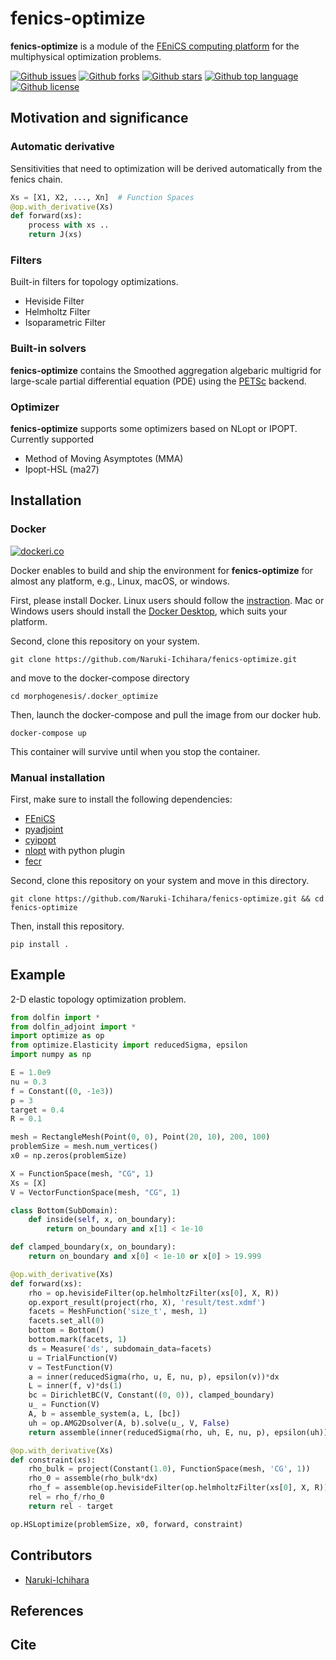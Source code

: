 # fenics-optimize
<!-- # Short Description -->

**fenics-optimize** is a module of the [FEniCS computing platform](https://fenicsproject.org/) for the multiphysical optimization problems.

<!-- # Badges -->

[![Github issues](https://img.shields.io/github/issues/Naruki-Ichihara/morphogenesis?style=for-the-badge&logo=appveyor)](https://github.com/Naruki-Ichihara/morphogenesis/issues)
[![Github forks](https://img.shields.io/github/forks/Naruki-Ichihara/morphogenesis?style=for-the-badge&logo=appveyor)](https://github.com/Naruki-Ichihara/morphogenesis/network/members)
[![Github stars](https://img.shields.io/github/stars/Naruki-Ichihara/morphogenesis?style=for-the-badge&logo=appveyor)](https://github.com/Naruki-Ichihara/morphogenesis/stargazers)
[![Github top language](https://img.shields.io/github/languages/top/Naruki-Ichihara/morphogenesis?style=for-the-badge&logo=appveyor)](https://github.com/Naruki-Ichihara/morphogenesis/)
[![Github license](https://img.shields.io/github/license/Naruki-Ichihara/morphogenesis?style=for-the-badge&logo=appveyor)](https://github.com/Naruki-Ichihara/morphogenesis/)

## Motivation and significance

### Automatic derivative
Sensitivities that need to optimization will be derived automatically from the fenics chain. 

```python
Xs = [X1, X2, ..., Xn]  # Function Spaces
@op.with_derivative(Xs)
def forward(xs):
    process with xs ..
    return J(xs)
```

### Filters
Built-in filters for topology optimizations.

* Heviside Filter
* Helmholtz Filter
* Isoparametric Filter

### Built-in solvers
**fenics-optimize** contains the Smoothed aggregation algebaric multigrid for large-scale partial differential equation (PDE) using the [PETSc](https://petsc.org/release/) backend.

### Optimizer
**fenics-optimize** supports some optimizers based on NLopt or IPOPT. Currently supported

* Method of Moving Asymptotes (MMA)
* Ipopt-HSL (ma27)

## Installation
### Docker

[![dockeri.co](https://dockeri.co/image/ichiharanaruki/fenics-optimize)](https://hub.docker.com/r/ichiharanaruki/fenics-optimize)

Docker enables to build and ship the environment for **fenics-optimize** for almost any platform, e.g., Linux, macOS, or windows.

First, please install Docker. Linux users should follow the [instraction](https://docs.docker.com/get-started/). Mac or Windows users should install the [Docker Desktop](https://www.docker.com/products/docker-desktop), which suits your platform.

Second, clone this repository on your system.
```
git clone https://github.com/Naruki-Ichihara/fenics-optimize.git
```
and move to the docker-compose directory
```
cd morphogenesis/.docker_optimize
```
Then, launch the docker-compose and pull the image from our docker hub.
```
docker-compose up
```
This container will survive until when you stop the container.

### Manual installation
First, make sure to install the following dependencies:

* [FEniCS](https://fenicsproject.org/)
* [pyadjoint](https://github.com/dolfin-adjoint/pyadjoint)
* [cyipopt](https://github.com/mechmotum/cyipopt)
* [nlopt](https://github.com/stevengj/nlopt/) with python plugin
* [fecr](https://github.com/IvanYashchuk/fecr)

Second, clone this repository on your system and move in this directory.
```
git clone https://github.com/Naruki-Ichihara/fenics-optimize.git && cd fenics-optimize
```
Then, install this repository.
```
pip install .
```

## Example
2-D elastic topology optimization problem.

```python
from dolfin import *
from dolfin_adjoint import *
import optimize as op
from optimize.Elasticity import reducedSigma, epsilon
import numpy as np

E = 1.0e9
nu = 0.3
f = Constant((0, -1e3))
p = 3
target = 0.4
R = 0.1

mesh = RectangleMesh(Point(0, 0), Point(20, 10), 200, 100)
problemSize = mesh.num_vertices()
x0 = np.zeros(problemSize)

X = FunctionSpace(mesh, "CG", 1)
Xs = [X]
V = VectorFunctionSpace(mesh, "CG", 1)

class Bottom(SubDomain):
    def inside(self, x, on_boundary):
        return on_boundary and x[1] < 1e-10

def clamped_boundary(x, on_boundary):
    return on_boundary and x[0] < 1e-10 or x[0] > 19.999

@op.with_derivative(Xs)
def forward(xs):
    rho = op.hevisideFilter(op.helmholtzFilter(xs[0], X, R))
    op.export_result(project(rho, X), 'result/test.xdmf')
    facets = MeshFunction('size_t', mesh, 1)
    facets.set_all(0)
    bottom = Bottom()
    bottom.mark(facets, 1)
    ds = Measure('ds', subdomain_data=facets)
    u = TrialFunction(V)
    v = TestFunction(V)
    a = inner(reducedSigma(rho, u, E, nu, p), epsilon(v))*dx
    L = inner(f, v)*ds(1)
    bc = DirichletBC(V, Constant((0, 0)), clamped_boundary)
    u_ = Function(V)
    A, b = assemble_system(a, L, [bc])
    uh = op.AMG2Dsolver(A, b).solve(u_, V, False)
    return assemble(inner(reducedSigma(rho, uh, E, nu, p), epsilon(uh))*dx)

@op.with_derivative(Xs)
def constraint(xs):
    rho_bulk = project(Constant(1.0), FunctionSpace(mesh, 'CG', 1))
    rho_0 = assemble(rho_bulk*dx)
    rho_f = assemble(op.hevisideFilter(op.helmholtzFilter(xs[0], X, R))*dx)
    rel = rho_f/rho_0
    return rel - target

op.HSLoptimize(problemSize, x0, forward, constraint)
```

## Contributors

- [Naruki-Ichihara](https://github.com/Naruki-Ichihara)

## References
## Cite
